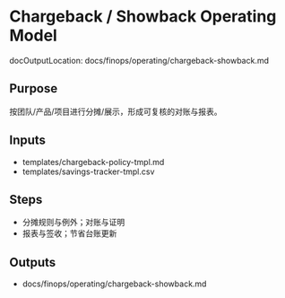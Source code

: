 # Chargeback / Showback Operating Model

docOutputLocation: docs/finops/operating/chargeback-showback.md

## Purpose

按团队/产品/项目进行分摊/展示，形成可复核的对账与报表。

## Inputs

- templates/chargeback-policy-tmpl.md
- templates/savings-tracker-tmpl.csv

## Steps

- 分摊规则与例外；对账与证明
- 报表与签收；节省台账更新

## Outputs

- docs/finops/operating/chargeback-showback.md
